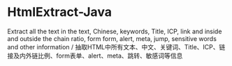 # HtmlExtract-Java
Extract all the text in the text, Chinese, keywords, Title, ICP, link and inside and outside the chain ratio, form form, alert, meta, jump, sensitive words and other information / 抽取HTML中所有文本、中文、关键词、Title、ICP、链接及内外链比例、form表单、alert、meta、跳转、敏感词等信息
